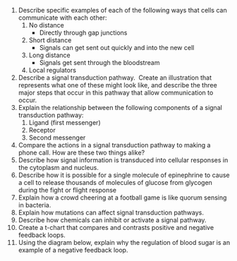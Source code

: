 1. Describe specific examples of each of the following ways that cells can communicate with each other:  
	1. No distance
		- Directly through gap junctions
	2. Short distance
		- Signals can get sent out quickly and into the new cell
	3. Long distance
		- Signals get sent through the bloodstream
	4. Local regulators
2. Describe a signal transduction pathway.  Create an illustration that represents what one of these might look like, and describe the three major steps that occur in this pathway that allow communication to occur.
3. Explain the relationship between the following components of a signal transduction pathway:  
	1. Ligand (first messenger)  
	2. Receptor  
	3. Second messenger
4. Compare the actions in a signal transduction pathway to making a phone call. How are these two things alike?
5. Describe how signal information is transduced into cellular responses in the cytoplasm and nucleus.
6. Describe how it is possible for a single molecule of epinephrine to cause a cell to release thousands of molecules of glucose from glycogen during the fight or flight response
7. Explain how a crowd cheering at a football game is like quorum sensing in bacteria.
8. Explain how mutations can affect signal transduction pathways.
9. Describe how chemicals can inhibit or activate a signal pathway.
10. Create a t-chart that compares and contrasts positive and negative feedback loops.
11. Using the diagram below, explain why the regulation of blood sugar is an example of a negative feedback loop.